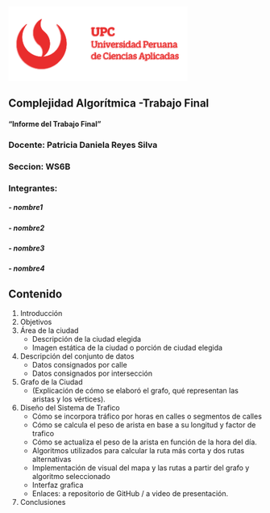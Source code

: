 ![UPC](/assets/upc-logo.png)

## Complejidad Algorítmica -Trabajo Final
#### “Informe del Trabajo Final”

### Docente: Patricia Daniela Reyes Silva

### Seccion: WS6B

### Integrantes:

##### - nombre1
##### - nombre2
##### - nombre3
##### - nombre4

## Contenido
1. Introducción
2. Objetivos
3. Área de la ciudad
    - Descripción de la ciudad elegida
    - Imagen estática de la ciudad o porción de ciudad elegida</ul>
4. Descripción del conjunto de datos
    - Datos consignados por calle
    - Datos consignados por intersección</ul>
5. Grafo de la Ciudad
    - (Explicación de cómo se elaboró el grafo, qué representan las aristas y los vértices).</ul>
6. Diseño del Sistema de Trafico
    - Cómo se incorpora tráfico por horas en calles o segmentos de calles
    - Cómo se calcula el peso de arista en base a su longitud y factor de trafico
    - Cómo se actualiza el peso de la arista en función de la hora del día.
    - Algoritmos utilizados para calcular la ruta más corta y dos rutas alternativas
    - Implementación de visual del mapa y las rutas a partir del grafo y algoritmo seleccionado
    - Interfaz grafica
    - Enlaces: a repositorio de GitHub / a video de presentación.</ul>
7. Conclusiones 

